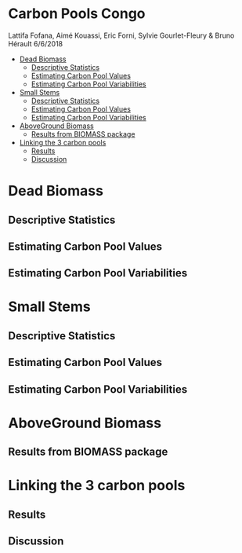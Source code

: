 Carbon Pools Congo
================
Lattifa Fofana, Aimé Kouassi, Eric Forni, Sylvie Gourlet-Fleury & Bruno Hérault
6/6/2018

-   [Dead Biomass](#dead-biomass)
    -   [Descriptive Statistics](#descriptive-statistics)
    -   [Estimating Carbon Pool Values](#estimating-carbon-pool-values)
    -   [Estimating Carbon Pool Variabilities](#estimating-carbon-pool-variabilities)
-   [Small Stems](#small-stems)
    -   [Descriptive Statistics](#descriptive-statistics-1)
    -   [Estimating Carbon Pool Values](#estimating-carbon-pool-values-1)
    -   [Estimating Carbon Pool Variabilities](#estimating-carbon-pool-variabilities-1)
-   [AboveGround Biomass](#aboveground-biomass)
    -   [Results from BIOMASS package](#results-from-biomass-package)
-   [Linking the 3 carbon pools](#linking-the-3-carbon-pools)
    -   [Results](#results)
    -   [Discussion](#discussion)

Dead Biomass
============

Descriptive Statistics
----------------------

Estimating Carbon Pool Values
-----------------------------

Estimating Carbon Pool Variabilities
------------------------------------

Small Stems
===========

Descriptive Statistics
----------------------

Estimating Carbon Pool Values
-----------------------------

Estimating Carbon Pool Variabilities
------------------------------------

AboveGround Biomass
===================

Results from BIOMASS package
----------------------------

Linking the 3 carbon pools
==========================

Results
-------

Discussion
----------
